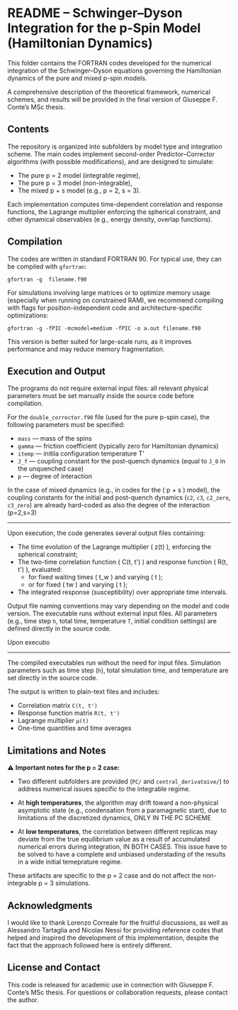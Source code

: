 README – Schwinger–Dyson Integration for the p-Spin Model (Hamiltonian Dynamics)
================================================================================

This folder contains the FORTRAN codes developed for the numerical integration of the Schwinger–Dyson equations governing the Hamiltonian dynamics of the pure and mixed p-spin models.

A comprehensive description of the theoretical framework, numerical schemes, and results will be provided in the final version of Giuseppe F. Conte’s MSc thesis.

Contents
--------

The repository is organized into subfolders by model type and integration scheme. The main codes implement second-order Predictor–Corrector algorithms (with possible modifications), and are designed to simulate:

- The pure p = 2 model (integrable regime),
- The pure p = 3 model (non-integrable),
- The mixed p + s model (e.g., p = 2, s = 3).

Each implementation computes time-dependent correlation and response functions, the Lagrange multiplier enforcing the spherical constraint, and other dynamical observables (e.g., energy density, overlap functions).

Compilation
-----------

The codes are written in standard FORTRAN 90. For typical use, they can be compiled with `gfortran`:

    gfortran -g  filename.f90


For simulations involving large matrices or to optimize memory usage (especially when running on constrained RAM), we recommend compiling with flags for position-independent code and architecture-specific optimizations:

    gfortran -g -fPIC -mcmodel=medium -fPIC -o a.out filename.f90

This version is better suited for large-scale runs, as it improves performance and may reduce memory fragmentation.

Execution and Output
--------------------

The programs do not require external input files: all relevant physical parameters must be set manually inside the source code before compilation.

For the `double_corrector.f90` file (used for the pure p-spin case), the following parameters must be specified:

- `mass` — mass of the spins
- `gamma` — friction coefficient (typically zero for Hamiltonian dynamics)
- `itemp` — initila configuration temperature T'
- `J_f` — coupling constant for the post-quench dynamics (equal to `J_0` in the unquenched case)
- `p` — degree of interaction

In the case of mixed dynamics (e.g., in codes for the \( p + s \) model), the coupling constants for the initial and post-quench dynamics (`c2`, `c3`, `c2_zero`, `c3_zero`) are already hard-coded as also the degree of the interaction (p=2,s=3)

---

Upon execution, the code generates several output files containing:

- The time evolution of the Lagrange multiplier \( z(t) \), enforcing the spherical constraint;
- The two-time correlation function \( C(t, t') \) and response function \( R(t, t') \), evaluated:
  - for fixed waiting times \( t_w \) and varying \( t \);
  - or for fixed \( tw \) and varying \( t \);
- The integrated response (susceptibility) over appropriate time intervals.

Output file naming conventions may vary depending on the model and code version.
The executable runs without external input files. All parameters (e.g., time step `h`, total time, temperature `T`, initial condition settings) are defined directly in the source code.

Upon executio

--------------------

The compiled executables run without the need for input files. Simulation parameters such as time step (`h`), total simulation time, and temperature are set directly in the source code.

The output is written to plain-text files and includes:

- Correlation matrix `C(t, t')`
- Response function matrix `R(t, t')`
- Lagrange multiplier `μ(t)`
- One-time quantities and time averages

Limitations and Notes
---------------------

⚠️ **Important notes for the p = 2 case:**

- Two different subfolders are provided (`PC/` and `central_derivatoive/`) to address numerical issues specific to the integrable regime.

- At **high temperatures**, the algorithm may drift toward a non-physical asymptotic state (e.g., condensation from a paramagnetic start), due to limitations of the discretized dynamics, ONLY IN THE PC SCHEME

- At **low temperatures**, the correlation between different replicas may deviate from the true equilibrium value as a result of accumulated numerical errors during integration, IN BOTH CASES. This issue have to be solved to have a complete and unbiased understading of the results 
in a wide initial temeprature regime.

These artifacts are specific to the p = 2 case and do not affect the non-integrable p = 3 simulations.


Acknowledgments
---------------

I would like to thank Lorenzo Correale for the fruitful discussions, as well as Alessandro Tartaglia and Nicolas Nessi for providing reference codes that helped and inspired the development of this implementation, despite the fact that the approach followed here is entirely different.


License and Contact
-------------------

This code is released for academic use in connection with Giuseppe F. Conte’s MSc thesis. For questions or collaboration requests, please contact the author.

